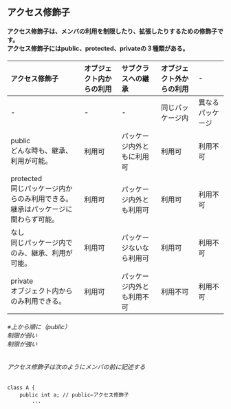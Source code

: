 ## アクセス修飾子
#### アクセス修飾子は、メンバの利用を制限したり、拡張したりするための修飾子です。<br>アクセス修飾子にはpublic、protected、privateの３種類がある。

|アクセス修飾子|オブジェクト内からの利用|サブクラスへの継承|オブジェクト外からの利用|-|
|:--|:--|:--|:--|:--|
|-|-|-|同じパッケージ内|異なるパッケージ|
|public<br>どんな時も、継承、利用が可能。|利用可|パッケージ内外ともに利用可|利用可|利用不可|
|protected<br>同じパッケージ内からのみ利用できる。<br>継承はパッケージに関わらず可能。|利用可|パッケージ内外とも利用可|利用可|利用不可|
|なし<br>同じパッケージ内でのみ、継承、利用が可能。|利用可|パッケージないなら利用可|利用可|利用不可|
|private<br>オブジェクト内からのみ利用できる。|利用可|パッケージ内外とも利用不可|利用不可|利用不可|

###### ※上から順に（public）<br>制限が弱い<br>制限が強い

###### アクセス修飾子は次のようにメンバの前に記述する
```
class A {
    public int a; // public←アクセス修飾子
        ...
```